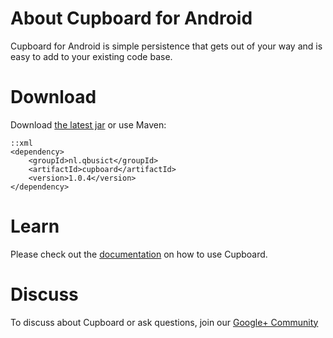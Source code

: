 # About Cupboard for Android

Cupboard for Android is simple persistence that gets out of your way and is easy to add to your existing code base.

# Download

Download [the latest jar][1] or use Maven:

    ::xml
    <dependency>
        <groupId>nl.qbusict</groupId>
        <artifactId>cupboard</artifactId>
        <version>1.0.4</version>
    </dependency>

# Learn

Please check out the [documentation][2] on how to use Cupboard.

# Discuss

To discuss about Cupboard or ask questions, join our [Google+ Community][3]

[1]: http://repository.sonatype.org/service/local/artifact/maven/redirect?r=central-proxy&g=nl.qbusict&a=cupboard&v=LATEST
[2]: https://bitbucket.org/qbusict/cupboard/wiki/Home
[3]: https://plus.google.com/communities/102678039256081927502